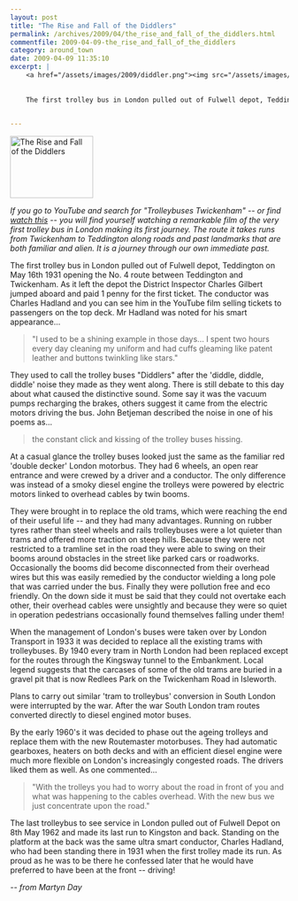 ```yaml
---
layout: post
title: "The Rise and Fall of the Diddlers"
permalink: /archives/2009/04/the_rise_and_fall_of_the_diddlers.html
commentfile: 2009-04-09-the_rise_and_fall_of_the_diddlers
category: around_town
date: 2009-04-09 11:35:10
excerpt: |
    <a href="/assets/images/2009/diddler.png"><img src="/assets/images/2009/diddler-thumb.png" width="150" height="112" alt="The Rise and Fall of the Diddlers" class="photo right" /></a>
    
    
    The first trolley bus in London pulled out of Fulwell depot, Teddington on May 16th 1931 opening the No. 4 route between Teddington and Twickenham. As it left the depot the District Inspector Charles Gilbert jumped aboard and paid 1 penny for the first ticket. The conductor was Charles Hadland and you can see him in the YouTube film selling tickets to passengers on the top deck.
    

---
```


<a href="/assets/images/2009/diddler.png"><img src="/assets/images/2009/diddler-thumb.png" width="150" height="112" alt="The Rise and Fall of the Diddlers" class="photo right" /></a>

*If you go to YouTube and search for "Trolleybuses Twickenham" -- or find [watch this](http://www.youtube.com/watch?v=iySshjjujog) -- you will find yourself watching a remarkable film of the very first trolley bus in London making its first journey. The route it takes runs from Twickenham to Teddington along roads and past landmarks that are both familiar and alien. It is a journey through our own immediate past.*

The first trolley bus in London pulled out of Fulwell depot, Teddington on May 16th 1931 opening the No. 4 route between Teddington and Twickenham. As it left the depot the District Inspector Charles Gilbert jumped aboard and paid 1 penny for the first ticket. The conductor was Charles Hadland and you can see him in the YouTube film selling tickets to passengers on the top deck. Mr Hadland was noted for his smart appearance...

> "I used to be a shining example in those days... I spent two hours every day cleaning my uniform and had cuffs gleaming like patent leather and buttons twinkling like stars."

They used to call the trolley buses "Diddlers" after the 'diddle, diddle, diddle' noise they made as they went along. There is still debate to this day about what caused the distinctive sound. Some say it was the vacuum pumps recharging the brakes, others suggest it came from the electric motors driving the bus. John Betjeman described the noise in one of his poems as...

> the constant click and kissing of the trolley buses hissing.

At a casual glance the trolley buses looked just the same as the familiar red 'double decker' London motorbus. They had 6 wheels, an open rear entrance and were crewed by a driver and a conductor. The only difference was instead of a smoky diesel engine the trolleys were powered by electric motors linked to overhead cables by twin booms.

They were brought in to replace the old trams, which were reaching the end of their useful life -- and they had many advantages. Running on rubber tyres rather than steel wheels and rails trolleybuses were a lot quieter than trams and offered more traction on steep hills. Because they were not restricted to a tramline set in the road they were able to swing on their booms around obstacles in the street like parked cars or roadworks. Occasionally the booms did become disconnected from their overhead wires but this was easily remedied by the conductor wielding a long pole that was carried under the bus. Finally they were pollution free and eco friendly. On the down side it must be said that they could not overtake each other, their overhead cables were unsightly and because they were so quiet in operation pedestrians occasionally found themselves falling under them!

When the management of London's buses were taken over by London Transport in 1933 it was decided to replace all the existing trams with trolleybuses. By 1940 every tram in North London had been replaced except for the routes through the Kingsway tunnel to the Embankment. Local legend suggests that the carcases of some of the old trams are buried in a gravel pit that is now Redlees Park on the Twickenham Road in Isleworth.

Plans to carry out similar 'tram to trolleybus' conversion in South London were interrupted by the war. After the war South London tram routes converted directly to diesel engined motor buses.

By the early 1960's it was decided to phase out the ageing trolleys and replace them with the new Routemaster motorbuses. They had automatic gearboxes, heaters on both decks and with an efficient diesel engine were much more flexible on London's increasingly congested roads. The drivers liked them as well. As one commented...

> "With the trolleys you had to worry about the road in front of you and what was happening to the cables overhead. With the new bus we just concentrate upon the road."

The last trolleybus to see service in London pulled out of Fulwell Depot on 8th May 1962 and made its last run to Kingston and back. Standing on the platform at the back was the same ultra smart conductor, Charles Hadland, who had been standing there in 1931 when the first trolley made its run. As proud as he was to be there he confessed later that he would have preferred to have been at the front -- driving!

<cite>-- from Martyn Day</cite>
